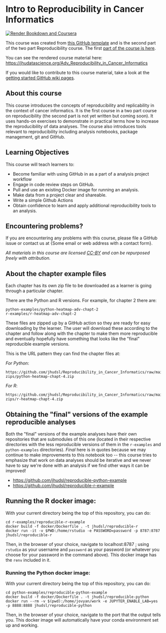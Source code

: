 
# Intro to Reproducibility in Cancer Informatics

[![Render Bookdown and Coursera](https://github.com/jhudsl/OTTR_Template/actions/workflows/render-bookdown.yml/badge.svg)](https://github.com/jhudsl/OTTR_Template/actions/workflows/render-bookdown.yml)

This course was created from [this GitHub template](https://github.com/jhudsl/OTTR_Template) and is the second part of the two part Reproducibility course. The first [part of the course is here](https://github.com/jhudsl/Reproducibility_in_Cancer_Informatics).

You can see the rendered course material here: https://jhudatascience.org/Adv_Reproducibility_in_Cancer_Informatics

If you would like to contribute to this course material, take a look at the [getting started GitHub wiki pages](https://github.com/jhudsl/OTTR_Template/wiki).

## About this course

This course introduces the concepts of reproducibility and replicability in the context of cancer informatics.
It is the first course in a two part course on reproducibility (the second part is not yet written but coming soon).
It uses hands-on exercises to demonstrate in practical terms how to increase the reproducibility of data analyses.
The course also introduces tools relevant to reproducibility including analysis notebooks, package management, git and GitHub.

## Learning Objectives

This course will teach learners to:  

- Become familiar with using GitHub in as a part of a analysis project workflow
- Engage in code review steps on GitHub.
- Pull and use an existing Docker image for running an analysis.
- Make data from a project clear and shareable.
- Write a simple Github Actions
- Obtain confidence to learn and apply additional reproducibility tools to an analysis.

## Encountering problems?

If you are encountering any problems with this course, please file a GitHub issue or contact us at {Some email or web address with a contact form}.

_All materials in this course are licensed [CC-BY](https://tldrlegal.com/license/creative-commons-attribution-(cc)) and can be repurposed freely with attribution._

## About the chapter example files

Each chapter has its own zip file to be downloaded as a learner is going through a particular chapter.

There are the Python and R versions.
For example, for chapter 2 there are:
```
python-examples/python-heatmap-adv-chapt-2
r-examples/r-heatmap-adv-chapt-2
```
These files are zipped up by a GitHub action so they are ready for easy downloading by the learner.
The user will download these according to the chapter and follow along with the chapter to make them more reproducible and eventually hopefully have something that looks like the "final" reproducible example versions.

This is the URL pattern they can find the chapter files at:

_For Python_:
```
https://github.com/jhudsl/Reproducibility_in_Cancer_Informatics/raw/main/chapter-zips/python-heatmap-chapt-4.zip
```
_For R_:
```
https://github.com/jhudsl/Reproducibility_in_Cancer_Informatics/raw/main/chapter-zips/r-heatmap-chapt-4.zip
```

## Obtaining the "final" versions of the example reproducible analyses

Both the "final" versions of the example analyses have their own repositories that are submodules of this one (located in their respective directories with the less reproducible versions of them in the `r-examples` and `python-examples` directories).
_Final_ here is in quotes because we may continue to make improvements to this notebook too -- this course tries to emphasize that work on data analyses should be iterative and we never have to say we're done with an analysis if we find other ways it can be improved!

- https://github.com/jhudsl/reproducible-python-example
- https://github.com/jhudsl/reproducible-r-example

## Running the R docker image:

With your current directory being the top of this repository, you can do:
```
cd r-examples/reproducible-r-example
docker build -f docker/Dockerfile . -t jhudsl/reproducible-r
docker run -it -v $PWD:/home/rstudio -e PASSWORD=password -p 8787:8787 jhudsl/reproducible-r
```
Then, in the browser of your choice, navigate to localhost:8787 ; using `rstudio` as your username and `password` as your password (or whatever you choose for your password in the command above). This docker image has the `renv` included in it.

### Running the Python docker image:

With your current directory being the top of this repository, you can do:
```
cd python-examples/reproducible-python-example
docker build -f docker/Dockerfile . -t jhudsl/reproducible-python
docker run --rm -v $(pwd):/home/jovyan/work -e JUPYTER_ENABLE_LAB=yes -p 8888:8888 jhudsl/reproducible-python
```
Then, in the browser of your choice, navigate to the port that the output tells you. This docker image will automatically have your conda environment set up and working.
